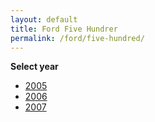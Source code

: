 ```yaml
---
layout: default
title: Ford Five Hundrer
permalink: /ford/five-hundred/
---
```

**Select year**

- [2005](/ford/five-hundred/2005/)
- [2006](/ford/five-hundred/2006/)
- [2007](/ford/five-hundred/2007/)